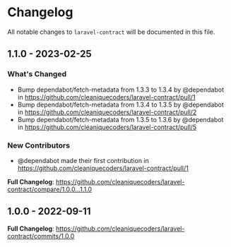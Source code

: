 # Changelog

All notable changes to `laravel-contract` will be documented in this file.

## 1.1.0 - 2023-02-25

### What's Changed

- Bump dependabot/fetch-metadata from 1.3.3 to 1.3.4 by @dependabot in https://github.com/cleaniquecoders/laravel-contract/pull/1
- Bump dependabot/fetch-metadata from 1.3.4 to 1.3.5 by @dependabot in https://github.com/cleaniquecoders/laravel-contract/pull/2
- Bump dependabot/fetch-metadata from 1.3.5 to 1.3.6 by @dependabot in https://github.com/cleaniquecoders/laravel-contract/pull/5

### New Contributors

- @dependabot made their first contribution in https://github.com/cleaniquecoders/laravel-contract/pull/1

**Full Changelog**: https://github.com/cleaniquecoders/laravel-contract/compare/1.0.0...1.1.0

## 1.0.0 - 2022-09-11

**Full Changelog**: https://github.com/cleaniquecoders/laravel-contract/commits/1.0.0
